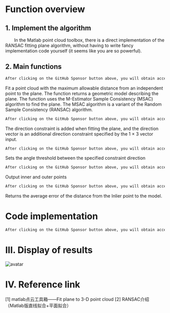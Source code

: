 #  Function overview 

##  1. Implement the algorithm 

   In the Matlab point cloud toolbox, there is a direct implementation of the RANSAC fitting plane algorithm, without having to write fancy implementation code yourself (it seems like you are so powerful). 

##  2. Main functions 

  ```python  
After clicking on the GitHub Sponsor button above, you will obtain access permissions to my private code repository ( https://github.com/slowlon/my_code_bar ) to view this blog code. By searching the code number of this blog, you can find the code you need, code number is: 2024020309574548292
  ```  
 Fit a point cloud with the maximum allowable distance from an independent point to the plane. The function returns a geometric model describing the plane. The function uses the M-Estimator Sample Consistency (MSAC) algorithm to find the plane. The MSAC algorithm is a variant of the Random Sample Consistency (RANSAC) algorithm. 

  ```python  
After clicking on the GitHub Sponsor button above, you will obtain access permissions to my private code repository ( https://github.com/slowlon/my_code_bar ) to view this blog code. By searching the code number of this blog, you can find the code you need, code number is: 2024020309574548292
  ```  
 The direction constraint is added when fitting the plane, and the direction vector is an additional direction constraint specified by the 1 × 3 vector input. 

  ```python  
After clicking on the GitHub Sponsor button above, you will obtain access permissions to my private code repository ( https://github.com/slowlon/my_code_bar ) to view this blog code. By searching the code number of this blog, you can find the code you need, code number is: 2024020309574548292
  ```  
 Sets the angle threshold between the specified constraint direction 

  ```python  
After clicking on the GitHub Sponsor button above, you will obtain access permissions to my private code repository ( https://github.com/slowlon/my_code_bar ) to view this blog code. By searching the code number of this blog, you can find the code you need, code number is: 2024020309574548292
  ```  
 Output inner and outer points 

  ```python  
After clicking on the GitHub Sponsor button above, you will obtain access permissions to my private code repository ( https://github.com/slowlon/my_code_bar ) to view this blog code. By searching the code number of this blog, you can find the code you need, code number is: 2024020309574548292
  ```  
 Returns the average error of the distance from the Inlier point to the model. 

#  Code implementation 

  ```python  
After clicking on the GitHub Sponsor button above, you will obtain access permissions to my private code repository ( https://github.com/slowlon/my_code_bar ) to view this blog code. By searching the code number of this blog, you can find the code you need, code number is: 2024020309574548292
  ```  
#  III. Display of results 

 ![avatar]( 2021061418353063.png) 

#  IV. Reference link 

 [1] matlab点云工具箱——Fit plane to 3-D point cloud [2] RANSAC介绍（Matlab版直线拟合+平面拟合） 

